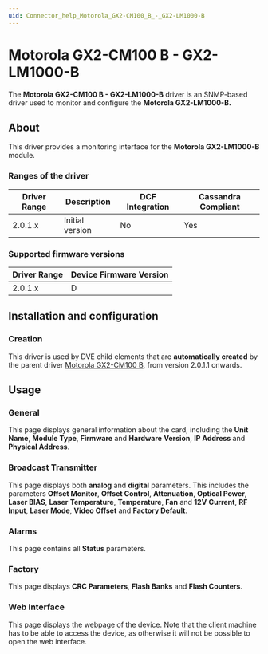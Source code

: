```yaml
---
uid: Connector_help_Motorola_GX2-CM100_B_-_GX2-LM1000-B
---
```


# Motorola GX2-CM100 B - GX2-LM1000-B

The **Motorola GX2-CM100 B - GX2-LM1000-B** driver is an SNMP-based driver used to monitor and configure the **Motorola GX2-LM1000-B.**

## About

This driver provides a monitoring interface for the **Motorola GX2-LM1000-B** module.

### Ranges of the driver

| **Driver Range** | **Description** | **DCF Integration** | **Cassandra Compliant** |
|------------------|-----------------|---------------------|-------------------------|
| 2.0.1.x          | Initial version | No                  | Yes                     |

### Supported firmware versions

| **Driver Range** | **Device Firmware Version** |
|------------------|-----------------------------|
| 2.0.1.x          | D                           |

## Installation and configuration

### Creation

This driver is used by DVE child elements that are **automatically created** by the parent driver [Motorola GX2-CM100 B](xref:Connector_help_Motorola_GX2-CM100_B), from version 2.0.1.1 onwards.

## Usage

### General

This page displays general information about the card, including the **Unit Name**, **Module Type**, **Firmware** and **Hardware** **Version**, **IP Address** and **Physical Address**.

### Broadcast Transmitter

This page displays both **analog** and **digital** parameters. This includes the parameters **Offset Monitor**, **Offset Control**, **Attenuation**, **Optical Power**, **Laser BIAS**, **Laser** **Temperature**, **Temperature**, **Fan** and **12V** **Current**, **RF Input**, **Laser Mode**, **Video Offset** and **Factory Default**.

### Alarms

This page contains all **Status** parameters.

### Factory

This page displays **CRC Parameters**, **Flash Banks** and **Flash Counters**.

### Web Interface

This page displays the webpage of the device. Note that the client machine has to be able to access the device, as otherwise it will not be possible to open the web interface.
